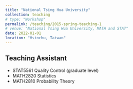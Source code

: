 ```yaml
---
title: "National Tsing Hua University"
collection: teaching
# type: "Workshop"
permalink: /teaching/2015-spring-teaching-1
# venue: "National Tsing Hua University, MATH and STAT"
date: 2022-01-01
location: "Hsinchu, Taiwan"
---
```


Teaching Assistant
------
* STAT5561 Quality Control (graduate level)  
* MATH2820 Statistics  
* MATH2810 Probability Theory